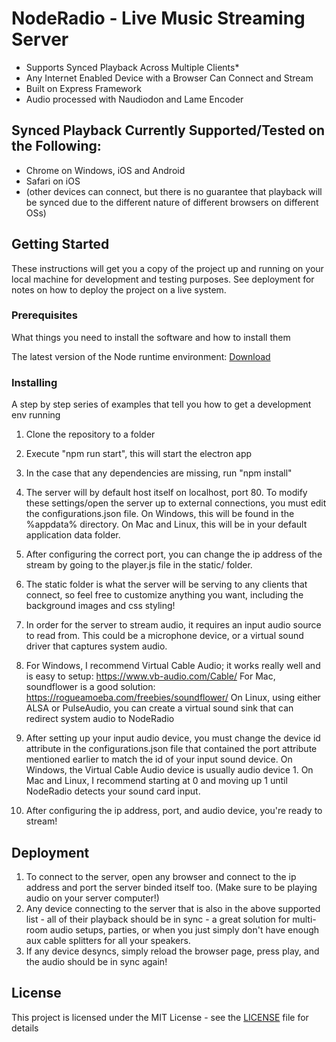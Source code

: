 # NodeRadio - Live Music Streaming Server 

- Supports Synced Playback Across Multiple Clients*
- Any Internet Enabled Device with a Browser Can Connect and Stream
- Built on Express Framework
- Audio processed with Naudiodon and Lame Encoder

## Synced Playback Currently Supported/Tested on the Following:

- Chrome on Windows, iOS and Android
- Safari on iOS
- (other devices can connect, but there is no guarantee that playback will be synced due to the different nature of different browsers on different OSs)
## Getting Started

These instructions will get you a copy of the project up and running on your local machine for development and testing purposes. See deployment for notes on how to deploy the project on a live system.

### Prerequisites

What things you need to install the software and how to install them

The latest version of the Node runtime environment: [Download](https://nodejs.org/en/download/) 


### Installing

A step by step series of examples that tell you how to get a development env running

1. Clone the repository to a folder
2. Execute "npm run start", this will start the electron app
3. In the case that any dependencies are missing, run "npm install"
4. The server will by default host itself on localhost, port 80.
To modify these settings/open the server up to external connections, you must edit the configurations.json file.
On Windows, this will be found in the %appdata% directory.
On Mac and Linux, this will be in your default application data folder.
5. After configuring the correct port, you can change the ip address of the stream by going to the player.js file in the static/ folder.
6. The static folder is what the server will be serving to any clients that connect, so feel free to customize anything you want, including the background images and css styling!
7. In order for the server to stream audio, it requires an input audio source to read from. This could be a microphone device, or a virtual sound driver that captures system audio.
8. For Windows, I recommend Virtual Cable Audio; it works really well and is easy to setup: https://www.vb-audio.com/Cable/
For Mac, soundflower is a good solution: https://rogueamoeba.com/freebies/soundflower/
On Linux, using either ALSA or PulseAudio, you can create a virtual sound sink that can redirect system audio to NodeRadio
9. After setting up your input audio device, you must change the device id attribute in the configurations.json file that contained the port attribute mentioned earlier to match the id of your input sound device.
On Windows, the Virtual Cable Audio device is usually audio device 1.
On Mac and Linux, I recommend starting at 0 and moving up 1 until NodeRadio detects your sound card input.

10. After configuring the ip address, port, and audio device, you're ready to stream!


## Deployment

1. To connect to the server, open any browser and connect to the ip address and port the server binded itself too. (Make sure to be playing audio on your server computer!)
2. Any device connecting to the server that is also in the above supported list - all of their playback should be in sync - a great solution for multi-room audio setups, parties, or when you just simply don't have enough aux cable splitters for all your speakers.
3. If any device desyncs, simply reload the browser page, press play, and the audio should be in sync again!

## License

This project is licensed under the MIT License - see the [LICENSE](LICENSE) file for details

